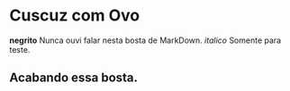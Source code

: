 # Cuscuz com Ovo

**negrito** Nunca ouvi falar nesta bosta de MarkDown.
_italico_  Somente para teste.

## Acabando essa bosta.